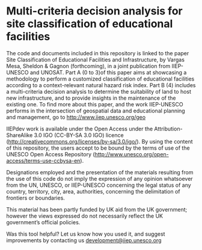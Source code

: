 # Multi-criteria decision analysis for site classification of educational facilities

The code and documents included in this repository is linked to the paper Site Classification of Educational Facilities and Infrastructure, by Vargas Mesa, Sheldon & Gagnon (forthcoming), in a joint publication from IIEP-UNESCO and UNOSAT. Part A (0 to 3)of this paper aims at showcasing a methodology to perform a customized classification of educational facilities according to a context-relevant natural hazard risk index. Part B (4) includes a multi-criteria decision analysis to determine the suitability of land to host new infrastructure, and to provide insights in the maintenance of the existing one. To find more about this paper, and the work IIEP-UNESCO performs in the intersection of geospatial data and educational planning and management, go to http://www.iiep.unesco.org/geo

IIEPdev work is available under the Open Access under the Attribution-ShareAlike 3.0 IGO (CC-BY-SA 3.0 IGO) licence (http://creativecommons.org/licenses/by-sa/3.0/igo/). By using the content of this repository, the users accept to be bound by the terms of use of the UNESCO Open Access Repository (http://www.unesco.org/open-access/terms-use-ccbysa-en).

Designations employed and the presentation of the materials resulting from the use of this code do not imply the expression of any opinion whatsoever from the UN, UNESCO, or IIEP-UNESCO concerning the legal status of any country, territory, city, area, authorities, concerning the delimitation of frontiers or boundaries.

This material has been partly funded by UK aid from the UK government; however the views expressed do not necessarily reflect the UK government’s official policies.

Was this tool helpful? Let us know how you used it, and suggest improvements by contacting us development@iiep.unesco.org

